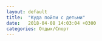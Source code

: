 ```yaml
---
layout: default
title:  "Куда пойти с детьми"
date:   2018-04-08 14:03:04 +0300
categories: Отдых/Спорт
---
```

